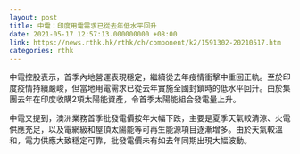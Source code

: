 ```yaml
---
layout: post
title: 中電：印度用電需求已從去年低水平回升
date: 2021-05-17 12:57:13.000000000 +08:00
link: https://news.rthk.hk/rthk/ch/component/k2/1591302-20210517.htm
categories: rthk
---
```


中電控股表示，首季內地營運表現穩定，繼續從去年疫情衝擊中重回正軌。至於印度疫情持續嚴峻，但當地用電需求已從去年實施全國封鎖時的低水平回升。由於集團去年在印度收購2項太陽能資產，令首季太陽能組合發電量上升。

中電又提到，澳洲業務首季批發電價按年大幅下跌，主要是夏季天氣較清涼、火電供應充足，以及電網級和屋頂太陽能等可再生能源項目逐漸增多。由於天氣較溫和，電力供應大致穩定可靠，批發電價未有如去年同期出現大幅波動。
